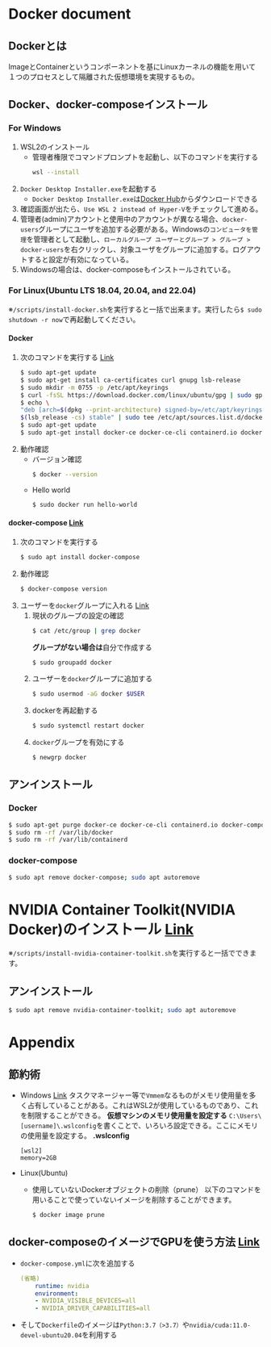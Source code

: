 # Docker document
## Dockerとは
ImageとContainerというコンポーネントを基にLinuxカーネルの機能を用いて１つのプロセスとして隔離された仮想環境を実現するもの。

## Docker、docker-composeインストール
### For Windows
1. WSL2のインストール
    - 管理者権限でコマンドプロンプトを起動し、以下のコマンドを実行する
        ```sh
        wsl --install
        ```
2. `Docker Desktop Installer.exe`を起動する
    - `Docker Desktop Installer.exe`は[Docker Hub](https://hub.docker.com/editions/community/docker-ce-desktop-windows/)からダウンロードできる
3. 確認画面が出たら、`Use WSL 2 instead of Hyper-V`をチェックして進める。
4. 管理者(admin)アカウントと使用中のアカウントが異なる場合、`docker-users`グループにユーザを追加する必要がある。Windowsの`コンピュータを管理`を管理者として起動し、`ローカルグループ ユーザーとグループ > グループ > docker-users`を右クリックし、対象ユーザをグループに追加する。ログアウトすると設定が有効になっている。
5. Windowsの場合は、docker-composeもインストールされている。

### For Linux(Ubuntu LTS 18.04, 20.04, and 22.04)
※`/scripts/install-docker.sh`を実行すると一括で出来ます。実行したら`$ sudo shutdown -r now`で再起動してください。
#### Docker
1. 次のコマンドを実行する [Link](https://docs.docker.com/engine/install/ubuntu/)
    ```sh
    $ sudo apt-get update
    $ sudo apt-get install ca-certificates curl gnupg lsb-release
    $ sudo mkdir -m 0755 -p /etc/apt/keyrings
    $ curl -fsSL https://download.docker.com/linux/ubuntu/gpg | sudo gpg --dearmor -o /etc/apt/keyrings/docker.gpg
    $ echo \
    "deb [arch=$(dpkg --print-architecture) signed-by=/etc/apt/keyrings/docker.gpg] https://download.docker.com/linux/ubuntu \
    $(lsb_release -cs) stable" | sudo tee /etc/apt/sources.list.d/docker.list > /dev/null
    $ sudo apt-get update
    $ sudo apt-get install docker-ce docker-ce-cli containerd.io docker-buildx-plugin docker-compose-plugin
    ```
2. 動作確認
    - バージョン確認
        ```sh
        $ docker --version
        ```
    - Hello world
        ```sh
        $ sudo docker run hello-world
        ```
#### docker-compose [Link](https://www.server-world.info/query?os=Ubuntu_22.04&p=docker&f=7)
1. 次のコマンドを実行する
    ```sh
    $ sudo apt install docker-compose
    ```
2. 動作確認
    ```sh
    $ docker-compose version
    ```
3. ユーザーを`docker`グループに入れる [Link](https://docs.docker.com/engine/install/linux-postinstall/)
    1. 現状のグループの設定の確認
        ```sh
        $ cat /etc/group | grep docker
        ```
        **グループがない場合は**自分で作成する
        ```sh
        $ sudo groupadd docker
        ```
    2. ユーザーを`docker`グループに追加する
        ```sh
        $ sudo usermod -aG docker $USER
        ```
    3. dockerを再起動する
        ```sh
        $ sudo systemctl restart docker
        ```
    4. `docker`グループを有効にする
        ```sh
        $ newgrp docker
        ```

## アンインストール
### Docker
```sh
$ sudo apt-get purge docker-ce docker-ce-cli containerd.io docker-compose-plugin
$ sudo rm -rf /var/lib/docker
$ sudo rm -rf /var/lib/containerd
```
### docker-compose
```sh
$ sudo apt remove docker-compose; sudo apt autoremove
```

# NVIDIA Container Toolkit(NVIDIA Docker)のインストール [Link](https://docs.nvidia.com/datacenter/cloud-native/container-toolkit/install-guide.html#docker)
※`/scripts/install-nvidia-container-toolkit.sh`を実行すると一括でできます。

## アンインストール
```sh
$ sudo apt remove nvidia-container-toolkit; sudo apt autoremove
```


# Appendix
## 節約術

- Windows [Link](https://zenn.dev/takajun/articles/4f15d115548899)
    タスクマネージャー等で`Vmmem`なるものがメモリ使用量を多く占有していることがある。これはWSL2が使用しているものであり、これを制限することができる。
    **仮想マシンのメモリ使用量を設定する**
    `C:\Users\[username]\.wslconfig`を書くことで、いろいろ設定できる。ここにメモリの使用量を設定する。
    **.wslconfig**
    ```
    [wsl2]
    memory=2GB
    ```
        
- Linux(Ubuntu)
    - 使用していないDockerオブジェクトの削除（prune）
        以下のコマンドを用いることで使っていないイメージを削除することができます。
        ```sh
        $ docker image prune
        ```

## docker-composeのイメージでGPUを使う方法 [Link](https://qiita.com/Sicut_study/items/32eb5dbaec514de4fc45)
- `docker-compose.yml`に次を追加する
    ```yml
    (省略)
        runtime: nvidia
        environment:
        - NVIDIA_VISIBLE_DEVICES=all
        - NVIDIA_DRIVER_CAPABILITIES=all
    ```
- そして`Dockerfile`のイメージは`Python:3.7（>3.7）`や`nvidia/cuda:11.0-devel-ubuntu20.04`を利用する
